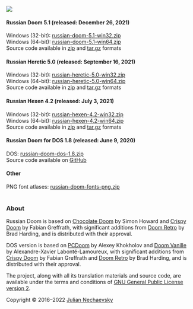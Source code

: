 ![](https://jnechaevsky.github.io/projects/rusdoom/files/russian_doom_git.png)

#### Russian Doom 5.1 (released: December 26, 2021)

Windows (32-bit): [russian-doom-5.1-win32.zip](https://github.com/JNechaevsky/russian-doom/releases/download/5.1/russian-doom-5.1-win32.zip)<br />
Windows (64-bit): [russian-doom-5.1-win64.zip](https://github.com/JNechaevsky/russian-doom/releases/download/5.1/russian-doom-5.1-win64.zip)<br />
Source code available in [zip](https://github.com/JNechaevsky/russian-doom/archive/refs/tags/5.1.zip) and [tar.gz](https://github.com/JNechaevsky/russian-doom/archive/refs/tags/5.1.tar.gz) formats<br />

#### Russian Heretic 5.0 (released: September 16, 2021)

Windows (32-bit): [russian-heretic-5.0-win32.zip](https://github.com/JNechaevsky/russian-doom/releases/download/heretic-5.0/russian-heretic-5.0-win32.zip)<br />
Windows (64-bit): [russian-heretic-5.0-win64.zip](https://github.com/JNechaevsky/russian-doom/releases/download/heretic-5.0/russian-heretic-5.0-win64.zip)<br />
Source code available in [zip](https://github.com/JNechaevsky/russian-doom/archive/refs/tags/heretic-5.0.zip) and [tar.gz](https://github.com/JNechaevsky/russian-doom/archive/refs/tags/heretic-5.0.tar.gz) formats<br />

#### Russian Hexen 4.2 (released: July 3, 2021)

Windows (32-bit): [russian-hexen-4.2-win32.zip](https://github.com/JNechaevsky/russian-doom/releases/download/hexen-4.2/russian-hexen-4.2-win32.zip)<br />
Windows (64-bit): [russian-hexen-4.2-win64.zip](https://github.com/JNechaevsky/russian-doom/releases/download/hexen-4.2/russian-hexen-4.2-win64.zip)<br />
Source code available in [zip](https://github.com/JNechaevsky/russian-doom/archive/refs/tags/hexen-4.2.zip) and [tar.gz](https://github.com/JNechaevsky/russian-doom/archive/refs/tags/hexen-4.2.tar.gz) formats<br />

#### Russian Doom for DOS 1.8 (released: June 9, 2020)

DOS: [russian-doom-dos-1.8.zip](https://github.com/JNechaevsky/russian-doom/releases/download/dos-1.8/russian-doom-dos-1.8.zip)<br />
Source code available on [GitHub](https://github.com/JNechaevsky/russian-doom/tree/master/src_dos)

#### Other

PNG font atlases: [russian-doom-fonts-png.zip](https://jnechaevsky.github.io/projects/rusdoom/files/russian-doom-fonts-png.zip)<br /><br />

### About

Russian Doom is based on [Chocolate Doom](https://www.chocolate-doom.org) by Simon Howard and [Crispy Doom](http://fabiangreffrath.github.io/crispy-doom) by Fabian Greffrath, with significant additions from [Doom Retro](http://doomretro.com) by Brad Harding, and is distributed with their approval.

DOS version is based on [PCDoom](https://github.com/nukeykt/PCDoom-v2) by Alexey Khokholov and [Doom Vanille](https://github.com/AXDOOMER/doom-vanille) by Alexandre-Xavier Labonté-Lamoureux, with significant additions from [Crispy Doom](http://fabiangreffrath.github.io/crispy-doom) by Fabian Greffrath and [Doom Retro](http://doomretro.com) by Brad Harding, and is distributed with their approval. 

The project, along with all its translation materials and source code, are available under the terms and conditions of [GNU General Public License version 2](https://github.com/JNechaevsky/russian-doom/blob/master/LICENSE.txt).

Copyright &copy; 2016&ndash;2022 [Julian Nechaevsky](https://jnechaevsky.github.io/author.html)
